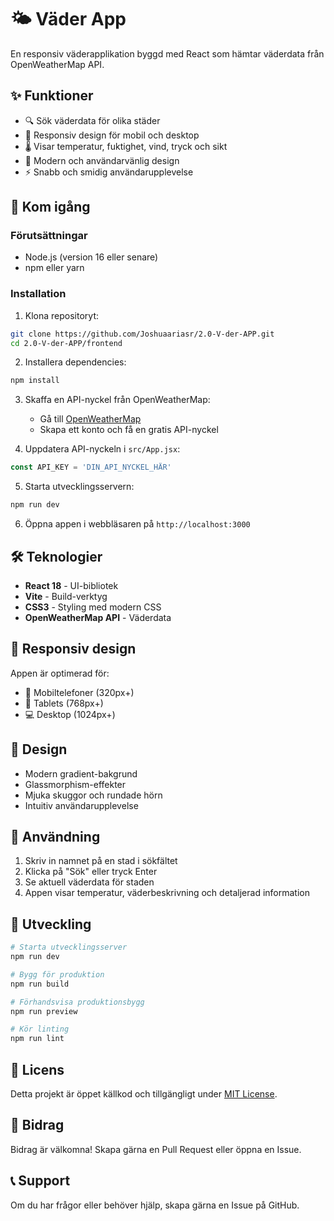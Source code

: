 # 🌤️ Väder App

En responsiv väderapplikation byggd med React som hämtar väderdata från OpenWeatherMap API.

## ✨ Funktioner

- 🔍 Sök väderdata för olika städer
- 📱 Responsiv design för mobil och desktop
- 🌡️ Visar temperatur, fuktighet, vind, tryck och sikt
- 🎨 Modern och användarvänlig design
- ⚡ Snabb och smidig användarupplevelse

## 🚀 Kom igång

### Förutsättningar
- Node.js (version 16 eller senare)
- npm eller yarn

### Installation

1. Klona repositoryt:
```bash
git clone https://github.com/Joshuaariasr/2.0-V-der-APP.git
cd 2.0-V-der-APP/frontend
```

2. Installera dependencies:
```bash
npm install
```

3. Skaffa en API-nyckel från OpenWeatherMap:
   - Gå till [OpenWeatherMap](https://openweathermap.org/api)
   - Skapa ett konto och få en gratis API-nyckel

4. Uppdatera API-nyckeln i `src/App.jsx`:
```javascript
const API_KEY = 'DIN_API_NYCKEL_HÄR'
```

5. Starta utvecklingsservern:
```bash
npm run dev
```

6. Öppna appen i webbläsaren på `http://localhost:3000`

## 🛠️ Teknologier

- **React 18** - UI-bibliotek
- **Vite** - Build-verktyg
- **CSS3** - Styling med modern CSS
- **OpenWeatherMap API** - Väderdata

## 📱 Responsiv design

Appen är optimerad för:
- 📱 Mobiltelefoner (320px+)
- 📱 Tablets (768px+)
- 💻 Desktop (1024px+)

## 🎨 Design

- Modern gradient-bakgrund
- Glassmorphism-effekter
- Mjuka skuggor och rundade hörn
- Intuitiv användarupplevelse

## 📝 Användning

1. Skriv in namnet på en stad i sökfältet
2. Klicka på "Sök" eller tryck Enter
3. Se aktuell väderdata för staden
4. Appen visar temperatur, väderbeskrivning och detaljerad information

## 🔧 Utveckling

```bash
# Starta utvecklingsserver
npm run dev

# Bygg för produktion
npm run build

# Förhandsvisa produktionsbygg
npm run preview

# Kör linting
npm run lint
```

## 📄 Licens

Detta projekt är öppet källkod och tillgängligt under [MIT License](LICENSE).

## 🤝 Bidrag

Bidrag är välkomna! Skapa gärna en Pull Request eller öppna en Issue.

## 📞 Support

Om du har frågor eller behöver hjälp, skapa gärna en Issue på GitHub.
